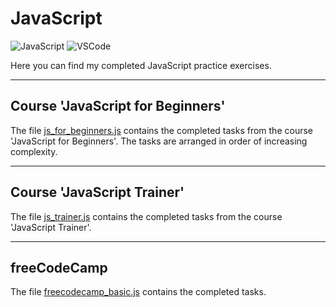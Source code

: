 # JavaScript

![JavaScript](https://img.shields.io/badge/javascript-333333?style=for-the-badge&logo=javascript&logoColor=%23F7DF1E)
![VSCode](https://img.shields.io/badge/VSCode-007acc?style=for-the-badge&logo=visualstudio&logoColor=white)

Here you can find my completed JavaScript practice exercises.

---

## Course 'JavaScript for Beginners'

The file [js_for_beginners.js](https://github.com/kangash/JavaScript/blob/main/js_for_beginners.js) contains the completed tasks from the course 'JavaScript for Beginners'. The tasks are arranged in order of increasing complexity.

---

## Course 'JavaScript Trainer'

The file [js_trainer.js](https://github.com/kangash/JavaScript/blob/main/js_trainer.js) contains the completed tasks from the course 'JavaScript Trainer'.

---

## freeCodeCamp

The file [freecodecamp_basic.js](https://github.com/kangash/JavaScript/blob/main/freecodecamp_basic.js) contains the completed tasks.
